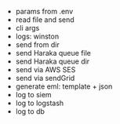 -   params from .env
-   read file and send
-   cli args
-   logs: winston
-   send from dir
-   send Haraka queue file
-   send Haraka queue dir
-   send via AWS SES
-   send via sendGrid
-   generate eml: template + json
-   log to siem
-   log to logstash
-   log to db
